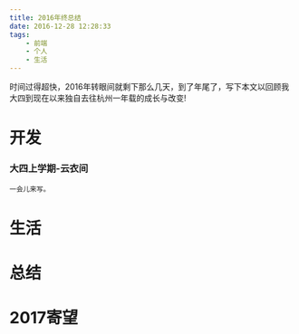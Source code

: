 ```yaml
---
title: 2016年终总结
date: 2016-12-28 12:28:33
tags:
    - 前端
    - 个人
    - 生活
---
```


时间过得超快，2016年转眼间就剩下那么几天，到了年尾了，写下本文以回顾我大四到现在以来独自去往杭州一年载的成长与改变!

<!--more-->

# 开发
### 大四上学期-云衣间
    一会儿来写。

# 生活

# 总结

# 2017寄望
